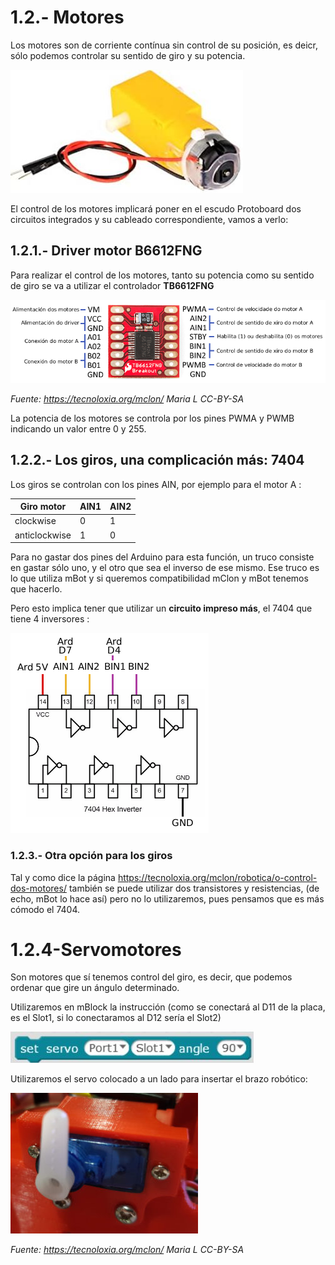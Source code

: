 # 1.2.- Motores

Los motores son de corriente contínua sin control de su posición, es deicr, sólo podemos controlar su sentido de giro y su potencia.

![](/assets/motor.jpg)

El control de los motores implicará poner en el escudo Protoboard dos circuitos integrados y su cableado correspondiente, vamos a verlo:

## 1.2.1.- Driver motor B6612FNG

Para realizar el control de los motores, tanto su potencia como su sentido de giro se va a utilizar el controlador **TB6612FNG**

![](/assets/driver_explicacion.png)

_Fuente: https://tecnoloxia.org/mclon/ Maria L      CC-BY-SA_

La potencia de los motores se controla por los pines PWMA y PWMB indicando un valor entre 0 y 255.

## 1.2.2.- Los giros, una complicación más: 7404

Los giros se controlan con los pines AIN, por ejemplo para el motor A :

| Giro motor    | AIN1   | AIN2 |
|---------------|--------|------|
| clockwise     | 0      | 1    |
| anticlockwise | 1      | 0    |

Para no gastar dos pines del Arduino para esta función, un truco consiste en gastar sólo uno, y el otro que sea el inverso de ese mismo. Ese truco es lo que utiliza mBot y si queremos compatibilidad mClon y mBot tenemos que hacerlo.

Pero esto implica tener que utilizar un **circuito impreso más**, el 7404 que tiene 4 inversores :

![](/assets/7404-2.png)

### 1.2.3.- Otra opción para los giros

Tal y como dice la página https://tecnoloxia.org/mclon/robotica/o-control-dos-motores/ también se puede utilizar dos transistores y resistencias, (de echo, mBot lo hace así) pero no lo utilizaremos, pues pensamos que es más cómodo el 7404.

# 1.2.4-Servomotores

Son motores que sí tenemos control del giro, es decir, que podemos ordenar que gire un ángulo determinado.

Utilizaremos en mBlock la instrucción (como se conectará al D11 de la placa, es el Slot1, si lo conectaramos al D12 sería el Slot2)

![](/assets/instruccionservo.jpg)

Utilizaremos el servo colocado a un lado para insertar el brazo robótico:

![](/assets/servoBrazo5-300x225.jpg)

_Fuente: https://tecnoloxia.org/mclon/ Maria L      CC-BY-SA_
